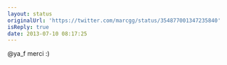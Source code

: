 ```yaml
---
layout: status
originalUrl: 'https://twitter.com/marcgg/status/354877001347235840'
isReply: true
date: 2013-07-10 08:17:25
---
```


@ya_f merci :)
